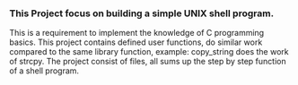 ### This Project focus on building a simple UNIX shell program.

This is a requirement to implement the knowledge of C programming basics. This project contains defined user functions,
do similar work compared to the same library function, example: copy_string does the work of strcpy. The project consist of files, all sums up the step by step function of a shell program. 
